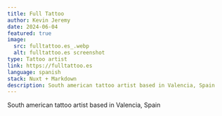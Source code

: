 ```yaml
---
title: Full Tattoo
author: Kevin Jeremy
date: 2024-06-04
featured: true
image: 
  src: fulltattoo.es_.webp
  alt: fulltattoo.es screenshot
type: Tattoo artist
link: https://fulltattoo.es
language: spanish
stack: Nuxt + Markdown
description: South american tattoo artist based in Valencia, Spain
---
```


South american tattoo artist based in Valencia, Spain